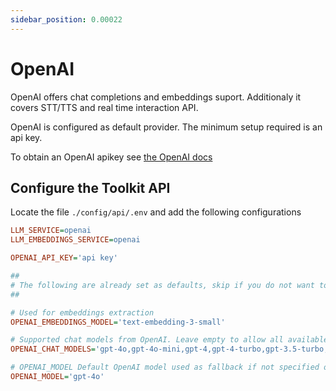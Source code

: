 ```yaml
---
sidebar_position: 0.00022
---
```


# OpenAI

OpenAI offers chat completions and embeddings suport. Additionaly it covers STT/TTS and real time interaction API.

OpenAI is configured as default provider. The minimum setup required is an api key.

To obtain an OpenAI apikey see [the OpenAI docs](https://platform.openai.com/docs/quickstart)

## Configure the Toolkit API

Locate the file `./config/api/.env` and add the following configurations

```ini
LLM_SERVICE=openai
LLM_EMBEDDINGS_SERVICE=openai

OPENAI_API_KEY='api key'

##
# The following are already set as defaults, skip if you do not want to change them.
##

# Used for embeddings extraction 
OPENAI_EMBEDDINGS_MODEL='text-embedding-3-small'

# Supported chat models from OpenAI. Leave empty to allow all available.
OPENAI_CHAT_MODELS='gpt-4o,gpt-4o-mini,gpt-4,gpt-4-turbo,gpt-3.5-turbo,gpt-3.5-turbo-16k,o1-preview,o1-mini',

# OPENAI_MODEL Default OpenAI model used as fallback if not specified otherwise for a tag (see below)
OPENAI_MODEL='gpt-4o'

```
